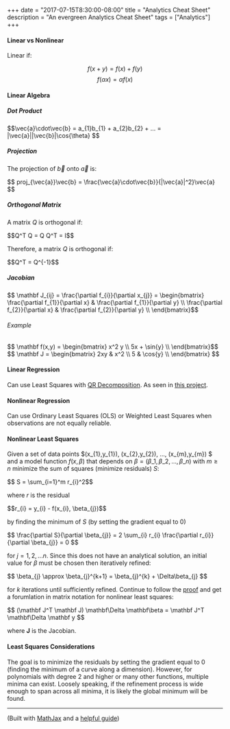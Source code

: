 +++
date = "2017-07-15T8:30:00-08:00"
title = "Analytics Cheat Sheet"
description = "An evergreen Analytics Cheat Sheet"
tags = ["Analytics"]
+++


#### Linear vs Nonlinear

Linear if:

$$f(x + y) = f(x) + f(y)$$
$$f(\alpha x) = \alpha f(x)$$

#### Linear Algebra

##### Dot Product

<div>$$\vec{a}\cdot\vec{b} = a_{1}b_{1} + a_{2}b_{2} + ... = |\vec{a}||\vec{b}|\cos{\theta} $$</div>

##### Projection

The projection of $\vec{b}$ onto $\vec{a}$ is:

<div>$$ proj_{\vec{a}}\vec{b} = \frac{\vec{a}\cdot\vec{b}}{|\vec{a}|^2}\vec{a} $$</div>

##### Orthogonal Matrix

A matrix $Q$ is orthogonal if:

<div>$$Q^T Q = Q Q^T = I$$</div>

Therefore, a matrix $Q$ is orthogonal if:

<div>$$Q^T = Q^{-1}$$</div>

##### Jacobian

<div>$$ \mathbf J_{ij} = \frac{\partial f_{i}}{\partial x_{j}} =  \begin{bmatrix} 
\frac{\partial f_{1}}{\partial x} & \frac{\partial f_{1}}{\partial y}  \\
\frac{\partial f_{2}}{\partial x} & \frac{\partial f_{2}}{\partial y} \\
\end{bmatrix}$$</div>

###### Example

<div>$$ \mathbf f(x,y) = \begin{bmatrix} 
x^2 y \\
5x + \sin{y} \\
\end{bmatrix}$$</div>

<div>$$
\mathbf J  = \begin{bmatrix} 
2xy & x^2  \\
5 & \cos{y} \\
\end{bmatrix}
$$</div>

#### Linear Regression

Can use Least Squares with [QR Decomposition](https://en.wikipedia.org/wiki/QR_decomposition). As seen in [this project](https://github.com/sajari/regression/blob/master/regression.go#L162-L176).

#### Nonlinear Regression

Can use Ordinary Least Squares (OLS) or Weighted Least Squares when observations are not equally reliable.

#### Nonlinear Least Squares

Given a set of data points $(x\_{1},y\_{1}), (x\_{2},y\_{2}), ..., (x\_{m},y\_{m})  $ and a model function $f(x,\beta)$ that depends on $\beta = (\beta\_{1}, \beta\_{2}, ..., \beta\_{n})$ with $m \ge n$ minimize the sum of squares (minimize residuals) $S$:

<div>$$ S = \sum_{i=1}^m r_{i}^2$$</div>

where $r$ is the residual

<div>$$r_{i} = y_{i} - f(x_{i}, \beta_{j})$$</div>

by finding the minimum of $S$ (by setting the gradient equal to 0)

<div>$$ \frac{\partial S}{\partial \beta_{j}} = 2 \sum_{i} r_{i} \frac{\partial r_{i}}{\partial \beta_{j}} = 0 $$</div> 

for $j = 1, 2, ... n$. Since this does not have an analytical solution, an initial value for $\beta$ must be chosen then iteratively refined:

<div>$$ \beta_{j} \approx \beta_{j}^{k+1} = \beta_{j}^{k} + \Delta\beta_{j} $$</div>

for $k$ iterations until sufficiently refined. Continue to follow the [proof](https://en.wikipedia.org/wiki/Non-linear_least_squares) and get a forumlation in matrix notation for nonlinear least squares:

<div>$$ (\mathbf J^T \mathbf J) \mathbf\Delta \mathbf\beta = \mathbf J^T \mathbf\Delta \mathbf y $$</div>

where $\mathbf J$ is the Jacobian.

#### Least Squares Considerations

The goal is to minimize the residuals by setting the gradient equal to 0 (finding the minimum of a curve along a dimension). However, for polynomials with degree 2 and higher or many other functions, multiple minima can exist. Loosely speaking, if the refinement process is wide enough to span across all minima, it is likely the global minimum will be found.

---

(Built with [MathJax](https://www.mathjax.org/) and a [helpful guide](http://csrgxtu.github.io/2015/03/20/Writing-Mathematic-Fomulars-in-Markdown/))